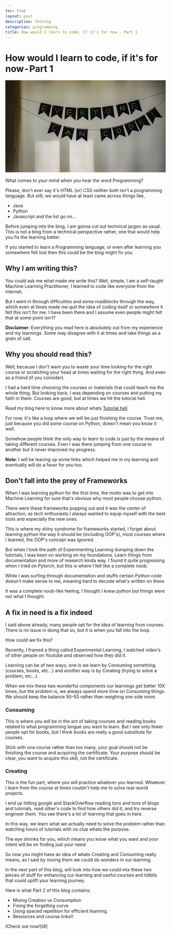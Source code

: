 ```yaml
---
toc: true
layout: post
description: Testing
categories: programming
title: How would I learn to code, if it's for now - Part 1
---
```


# How would I learn to code, if it's for now - Part 1


![Photo by Adi Goldstein on Unsplash](https://raw.githubusercontent.com/ashikshafi08/fastpages/master/_posts/Images/htlc_1.jpeg)


What comes to your mind when you hear the word Programming?

Please, don't ever say it's HTML (or) CSS neither both isn't a programming language. But still, we would have at least came across things like,
- Java
- Python
- Javascript and the list go on…

Before jumping into the blog, I am gonna cut out technical jargon as usual. This is not a blog from a technical perspective rather, one that would help you fix the learning better.

If you started to learn a Programming language, or even after learning you somewhere felt lost then this could be the blog might fix you

## Why I am writing this?

You could ask me what made me write this? Well, simple, I am a self-taught Machine Learning Practitioner, I learned to code like everyone from the internet.

But I went in through difficulties and some roadblocks through the way, which even at times made me quit the idea of coding itself or somewhere it felt this isn't for me. I have been there and I assume even people might felt that at some point isn't?

**Disclaimer**: Everything you read here is absolutely out from my experience and my learnings. Some may disagree with it at times and take things as a grain of salt.

## Why you should read this?

Well, because I don't want you to waste your time looking for the right course or scratching your head at times waiting for the right thing. And even as a friend (if you consider).

I had a hard time choosing the courses or materials that could teach me the whole thing. But looking back, I was depending on courses and putting my faith in them. Courses are good, but at times we hit the tutorial hell.

Read my blog here to know more about whats [Tutorial hell](https://medium.com/datadriveninvestor/plunging-in-tutorial-hell-37fda7ecf272).

For now, it's like a loop where we will be just finishing the course. Trust me, just because you did some course on Python, doesn't mean you know it well.

Somehow people think the only way to learn to code is just by the means of taking different courses. Even I was there jumping from one course to another but it never improved my progress.

**Note**: I will be leaving up some links which helped me in my learning and eventually will do a favor for you too.

## Don't fall into the prey of Frameworks

When I was learning python for the first time, the motto was to get into Machine Learning for sure that's obvious why most people choose python.

There were these frameworks popping out and it was the center of attraction, as tech enthusiasts I always wanted to equip myself with the best tools and especially the new ones.

This is where my shiny syndrome for frameworks started, I forget about learning python the way it should be (including OOP's), most courses where I learned, the OOP's concept was ignored.

But when I took the path of Experimenting Learning dumping down the tutorials, I was keen on working on my foundations. Learn things from documentation and more of research kinda way. I found it quite progressing when I tried on Pytorch, but this is where I felt like a complete noob.

While I was surfing through documentation and stuffs certain Python code doesn't make sense to me, meaning hard to decode what's written on there.

It was a complete noob-like feeling, I thought I knew python but things were not what I thought.

## A fix in need is a fix indeed
I said above already, many people opt for the idea of learning from courses. There is no issue in doing that so, but it is when you fall into the loop.

How could we fix this?

Recently, I framed a thing called Experimental Learning, I watched video's of other people on Youtube and observed how they did it.

Learning can be of two ways, one is we learn by Consuming something (courses, books, etc…) and another way is by Creating (trying to solve a problem, etc...).

When we mix these two wonderful components our learnings get better 10X times, but the problem is, we always spend more time on Consuming things. We should keep the balance 50–50 rather than weighing one side more.

### Consuming

This is where you will be in the act of taking courses and reading books related to what programming langue you want to learn. But I see only fewer people opt for books, but I think books are really a good substitute for courses.

Stick with one course rather than too many, your goal should not be finishing the course and acquiring the certificate. Your purpose should be clear, you want to acquire this skill, not the certificate.

### Creating 

This is the fun part, where you will practice whatever you learned. Whatever I learn from the course at times couldn't help me to solve real-world projects.

I end up hitting google and StackOverflow reading tons and tons of blogs and tutorials, read other's code to find how others did it, and try reverse engineer them. You see there's a lot of learning that goes in here.

In this way, we learn what we actually need to solve the problem rather than watching hours of tutorials with no clue whats the purpose.

The eye shrinks for you, which means you know what you want and your intent will be on finding just your need.

So now you might have an idea of whats Creating and Consuming really means, as I said by mixing them we could do wonders in our learning.

In the next part of this blog, will look into how we could mix these two pieces of stuff for enhancing our learning and useful courses and tidbits that could uplift your learning journey.


Here is what Part 2 of this blog contains:

- Mixing Creation vs Consumption
- Fixing the forgetting curve
- Using spaced repetition for efficient learning.
- Resources and course links!!

(Check out now!)[#]
